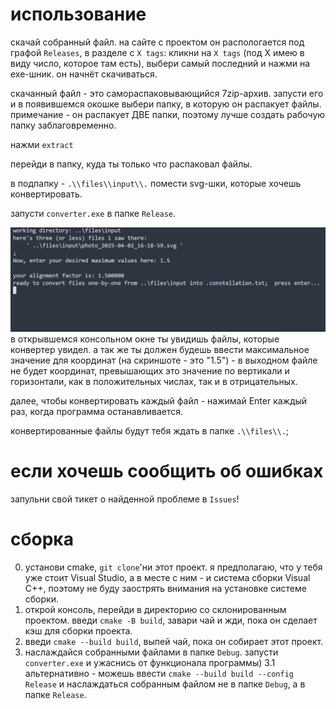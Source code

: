 # использование

скачай собранный файл. на сайте с проектом он распологается под графой `Releases`, в разделе с `X tags`: кликни на `X tags` (под X имею в виду число, которое там есть), выбери самый последний и нажми на exe-шник. он начнёт скачиваться.

скачанный файл - это самораспаковывающийся 7zip-архив. запусти его и в появившемся окошке выбери папку, в которую он распакует файлы. примечание - он распакует ДВЕ папки, поэтому лучше создать рабочую папку заблаговременно.

нажми `extract`

перейди в папку, куда ты только что распаковал файлы.

в подпапку - `.\\files\\input\\.` помести svg-шки, которые хочешь конвертировать.

запусти `converter.exe` в папке `Release`.

![screenshot](Screenshot.png)
в открывшемся консольном окне ты увидишь файлы, которые конвертер увидел. а так же ты должен будешь ввести максимальное значение для координат (на скриншоте - это "1.5") - в выходном файле не будет координат, превышающих это значение по вертикали и горизонтали, как в положительных числах, так и в отрицательных.

далее, чтобы конвертировать каждый файл - нажимай Enter каждый раз, когда программа останавливается.

конвертированные файлы будут тебя ждать в папке `.\\files\\.`;

# если хочешь сообщить об ошибках

запульни свой тикет о найденной проблеме в `Issues`!

# сборка

0. установи cmake, `git clone`'ни этот проект. я предполагаю, что у тебя уже стоит Visual Studio, а в месте с ним - и система сборки Visual C++, поэтому не буду заострять внимания на установке системе сборки.
1. открой консоль, перейди в директорию со склонированным проектом. введи `cmake -B build`, завари чай и жди, пока он сделает кэш для сборки проекта.
2. введи `cmake --build build`, выпей чай, пока он собирает этот проект.
3. наслаждайся собранными файлами в папке `Debug`. запусти `converter.exe` и ужаснись от функционала программы)
3.1 альтернативно - можешь ввести `cmake --build build --config Release` и наслаждаться собранным файлом не в папке `Debug`, а в папке `Release`.
